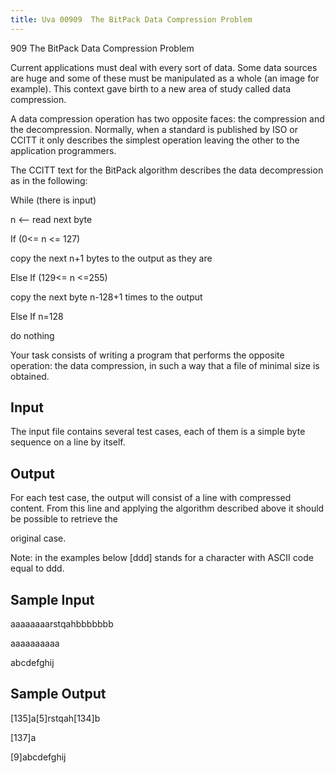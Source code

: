 ```yaml
---
title: Uva 00909  The BitPack Data Compression Problem
---
```


909 The BitPack Data Compression Problem

Current applications must deal with every sort of data. Some data sources are huge and some of these
must be manipulated as a whole (an image for example). This context gave birth to a new area of
study called data compression.

A data compression operation has two opposite faces: the compression and the decompression.
Normally, when a standard is published by ISO or CCITT it only describes the simplest operation
leaving the other to the application programmers.

The CCITT text for the BitPack algorithm describes the data decompression as in the following:

While (there is input)

n <-- read next byte

If (0<= n <= 127)

copy the next n+1 bytes to the output as they are

Else If (129<= n <=255)

copy the next byte n-128+1 times to the output

Else If n=128

do nothing

Your task consists of writing a program that performs the opposite operation: the data compression,
in such a way that a file of minimal size is obtained.

## Input

The input file contains several test cases, each of them is a simple byte sequence on a line by itself.

## Output

For each test case, the output will consist of a line with compressed content.
From this line and applying the algorithm described above it should be possible to retrieve the

original case.

Note: in the examples below [ddd] stands for a character with ASCII code equal to ddd.

## Sample Input
<p></p><p>aaaaaaaarstqahbbbbbbb</p><p></p><p>aaaaaaaaaa</p><p></p><p>abcdefghij</p><p></p>

## Sample Output
<p></p><p>[135]a[5]rstqah[134]b</p><p></p><p>[137]a</p><p></p><p>[9]abcdefghij</p>